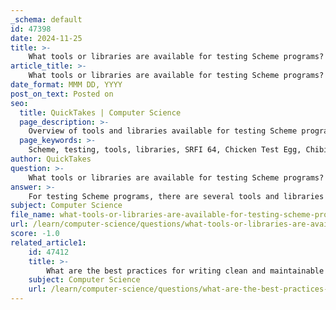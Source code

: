 ```yaml
---
_schema: default
id: 47398
date: 2024-11-25
title: >-
    What tools or libraries are available for testing Scheme programs?
article_title: >-
    What tools or libraries are available for testing Scheme programs?
date_format: MMM DD, YYYY
post_on_text: Posted on
seo:
  title: QuickTakes | Computer Science
  page_description: >-
    Overview of tools and libraries available for testing Scheme programs, including SRFI standards, specific frameworks for Chicken and Chibi Scheme, and custom solutions.
  page_keywords: >-
    Scheme, testing, tools, libraries, SRFI 64, Chicken Test Egg, Chibi Test Library, SRFI 78, custom testing frameworks, unit testing frameworks
author: QuickTakes
question: >-
    What tools or libraries are available for testing Scheme programs?
answer: >-
    For testing Scheme programs, there are several tools and libraries available that can facilitate unit testing and other testing methodologies. Here are some notable options:\n\n1. **SRFI 64**: This is a Scheme Request for Implementation that provides a standardized API for test suites. It allows developers to create and manage test cases in a consistent manner across different Scheme implementations.\n\n2. **Chicken Test Egg**: This is a testing framework specifically designed for the Chicken Scheme implementation. It provides tools for writing and running unit tests, making it easier to ensure code correctness.\n\n3. **Chibi Test Library**: This library is part of the Chibi Scheme implementation and offers a lightweight testing framework. It is designed to be simple and easy to use, making it suitable for both beginners and experienced developers.\n\n4. **SRFI 78**: This SRFI introduces lightweight testing based on eager comprehensions. It provides a minimalistic approach to testing, which can be beneficial for quick and straightforward test cases.\n\n5. **Custom Testing Frameworks**: Many developers create their own simple testing frameworks tailored to their specific needs. For example, a custom framework can be implemented to provide immediate feedback during the Test-Driven Development (TDD) cycle.\n\n6. **Unit Testing Frameworks**: Various Scheme implementations come with their own built-in unit testing frameworks. These frameworks typically offer features such as assertions, test case organization, and reporting.\n\nThese tools and libraries enhance the testing capabilities in Scheme, allowing developers to write robust and maintainable code. Each option has its own strengths, so the choice of which to use may depend on the specific Scheme implementation and the requirements of the project.
subject: Computer Science
file_name: what-tools-or-libraries-are-available-for-testing-scheme-programs.md
url: /learn/computer-science/questions/what-tools-or-libraries-are-available-for-testing-scheme-programs
score: -1.0
related_article1:
    id: 47412
    title: >-
        What are the best practices for writing clean and maintainable Scheme code?
    subject: Computer Science
    url: /learn/computer-science/questions/what-are-the-best-practices-for-writing-clean-and-maintainable-scheme-code
---
```


&nbsp;